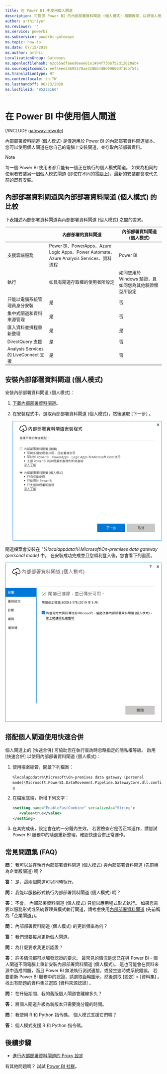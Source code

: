```yaml
---
title: 在 Power BI 中使用個人閘道
description: 可提供 Power BI 的內部部署資料閘道 (個人模式) 相關資訊，以供個人用於連線至內部部署資料。
author: arthiriyer
ms.reviewer: ''
ms.service: powerbi
ms.subservice: powerbi-gateways
ms.topic: how-to
ms.date: 07/15/2019
ms.author: arthii
LocalizationGroup: Gateways
ms.openlocfilehash: e2c65adfaee96eee61e1494f730b752d12020ab4
ms.sourcegitcommit: eef4eee24695570ae3186b4d8d99660df16bf54c
ms.translationtype: HT
ms.contentlocale: zh-TW
ms.lasthandoff: 06/23/2020
ms.locfileid: "85236160"
---
```

# <a name="use-personal-gateways-in-power-bi"></a>在 Power BI 中使用個人閘道

[!INCLUDE [gateway-rewrite](../includes/gateway-rewrite.md)]

內部部署資料閘道 (個人模式) 是僅適用於 Power BI 的內部部署資料閘道版本。 您可以使用個人閘道在您自己的電腦上安裝閘道，並存取內部部署資料。

> [!NOTE]
> 每一個 Power BI 使用者都只能有一個正在執行的個人模式閘道。 如果為相同的使用者安裝另一個個人模式閘道 (即使在不同的電腦上)，最新的安裝都會取代先前的既有安裝。

## <a name="on-premises-data-gateway-vs-on-premises-data-gateway-personal-mode"></a>內部部署資料閘道與內部部署資料閘道 (個人模式) 的比較

下表描述內部部署資料閘道與內部部署資料閘道 (個人模式) 之間的差異。

|   |內部部署的資料閘道 | 內部部署資料閘道 (個人模式) |
| ---- | ---- | ---- |
|支援雲端服務 |Power BI、PowerApps、Azure Logic Apps、Power Automate、Azure Analysis Services、資料流程 |Power BI |
|執行 |如具有閘道存取權的使用者所設定 |如同您用於 Windows 驗證，且如同您為其他驗證類型所設定 |
|只能以電腦系統管理員身分安裝 |是 |否 |
|集中式閘道和資料來源管理 |是 |否 |
|匯入資料並排程重新整理 |是 |是 |
|DirectQuery 支援 |是 |否 |
|Analysis Services 的 LiveConnect 支援 |是 |否 |

## <a name="install-the-on-premises-data-gateway-personal-mode"></a>安裝內部部署資料閘道 (個人模式)

安裝內部部署資料閘道 (個人模式)：

1. [下載內部部署資料閘道](https://go.microsoft.com/fwlink/?LinkId=820925&clcid=0x409)。

2. 在安裝程式中，選取內部部署資料閘道 (個人模式)，然後選取 [下一步]  。

   ![選取內部部署資料閘道 (個人模式)](media/service-gateway-personal-mode/personal-gateway-select.png)

閘道檔案會安裝在 _"%localappdata%\Microsoft\On-premises data gateway (personal mode)_ 中。 在安裝成功完成並且您順利登入後，您會看下列畫面。

![內部部署資料閘道 (個人模式) 成功](media/service-gateway-personal-mode/personal-gateway-complete.png)

## <a name="use-fast-combine-with-the-personal-gateway"></a>搭配個人閘道使用快速合併

個人閘道上的 [快速合併] 可協助您在執行查詢時忽略指定的隱私權等級。 啟用 [快速合併] 以使用內部部署資料閘道 (個人模式)：

1. 使用檔案總管，開啟下列檔案：

   `%localappdata%\Microsoft\On-premises data gateway (personal mode)\Microsoft.PowerBI.DataMovement.Pipeline.GatewayCore.dll.config`

2. 在檔案底端，新增下列文字：

    ```xml
    <setting name="EnableFastCombine" serializeAs="String">
       <value>true</value>
    </setting>
    ```

3. 在其完成後，設定會在約一分鐘內生效。 若要檢查它是否正常運作，請嘗試 Power BI 服務中的隨選重新整理，確認快速合併正常運作。

## <a name="frequently-asked-questions-faq"></a>常見問題集 (FAQ)

**問：** 我可以並存執行內部部署資料閘道 (個人模式) 與內部部署資料閘道 (先前稱為企業版閘道) 嗎？
  
**答：** 是，這兩個閘道可以同時執行。

**問：** 我能以服務形式執行內部部署資料閘道 (個人模式) 嗎？
  
**答：** 不會。 內部部署資料閘道 (個人模式) 只能以應用程式形式執行。 如果您需要以服務形式或系統管理員模式執行閘道，請考慮使用[內部部署資料閘道](/data-integration/gateway/service-gateway-onprem) (先前稱為「企業閘道」)。

**問：** 內部部署資料閘道 (個人模式) 的更新頻率為何？
  
**答：** 我們想要每月更新個人閘道。

**問：** 為什麼要求我更新認證？
  
**答：** 許多情況都可以觸發認證的要求。 最常見的情況是您已在與 Power BI - 個人閘道不同電腦上重新安裝內部部署資料閘道 (個人模式)。 這也可能會在資料來源中造成問題，而且 Power BI 無法執行測試連接，或發生逾時或系統錯誤。 若要更新 Power BI 服務中的認證，請選取齒輪圖示，然後選取 [設定]   > [資料集]  。 找出有問題的資料集並選取 [資料來源認證]  。

**問：** 在升級期間，我的舊版個人閘道會離線多久？
  
**答：** 將個人閘道升級為新版本只需要幾分鐘的時間。

**問：** 我使用 R 和 Python 指令碼。 個人模式支援它們嗎？
  
**答：** 個人模式支援 R 和 Python 指令碼。

## <a name="next-steps"></a>後續步驟

* [進行內部部署資料閘道的 Proxy 設定](/data-integration/gateway/service-gateway-proxy)  

有其他問題嗎？ 試試 [Power BI 社群](https://community.powerbi.com/)。
